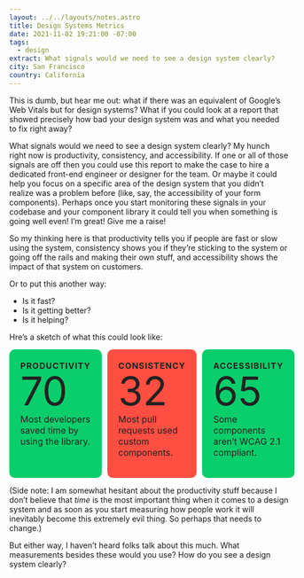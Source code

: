 ```yaml
---
layout: ../../layouts/notes.astro
title: Design Systems Metrics
date: 2021-11-02 19:21:00 -07:00
tags:
  - design
extract: What signals would we need to see a design system clearly?
city: San Francisco
country: California
---
```


<style lang="scss">


@media screen and (min-width: 767px) {
  .metrics {
    gap: 10px;
    display: flex;
  }
}

.metric-card {
  padding: 20px;
  background: var(--color-faded);
  border-radius: 10px;
  color: #222;

  @media screen and (min-width: 767px) {
    margin-top: 0;
    width: 33.3%;
  }

  &.good {
    background: rgb(9, 206, 107);
  }

  &.bad {
    background: rgb(255, 78, 66);
  }

  p {
    font-size: 16px;
    margin-top: 5px;
  }
}

.score {
  font-family: "Clarendon", var(--font-fallback);
  font-size: 72px;
  line-height: 1;
}

h3 {
  margin: 0;
  font-size: 15px;
  text-transform: uppercase;
  letter-spacing: 1px;
  padding: 0;
  margin-bottom: 0px;
}

p {
}
</style>

This is dumb, but hear me out: what if there was an equivalent of Google’s Web Vitals but for design systems? What if you could look at a report that showed precisely how bad your design system was and what you needed to fix right away?

What signals would we need to see a design system clearly? My hunch right now is productivity, consistency, and accessibility. If one or all of those signals are off then you could use this report to make the case to hire a dedicated front-end engineer or designer for the team. Or maybe it could help you focus on a specific area of the design system that you didn’t realize was a problem before (like, say, the accessibility of your form components). Perhaps once you start monitoring these signals in your codebase and your component library it could tell you when something is going well even! I’m great! Give me a raise!

So my thinking here is that productivity tells you if people are fast or slow using the system, consistency shows you if they’re sticking to the system or going off the rails and making their own stuff, and accessibility shows the impact of that system on customers.

Or to put this another way:

- Is it fast?
- Is it getting better?
- Is it helping?

Hre’s a sketch of what this could look like:

<div class="metrics">
  <div class="metric-card good">
    <h3>Productivity</h3>
    <span class="score">70</span>
    <p>Most developers saved time by using the library.</p>
  </div>

  <div class="metric-card bad">
    <h3>Consistency</h3>
    <span class="score">32</span>
    <p>Most pull requests used custom components.</p>
  </div>

  <div class="metric-card good">
    <h3>Accessibility</h3>
    <span class="score">65</span>
    <p>Some components aren’t WCAG 2.1 compliant.</p>
  </div>
</div>

(Side note: I am somewhat hesitant about the productivity stuff because I don’t believe that _time_ is the most important thing when it comes to a design system and as soon as you start measuring how people work it will inevitably become this extremely evil thing. So perhaps that needs to change.)

But either way, I haven’t heard folks talk about this much. What measurements besides these would you use? How do you see a design system clearly?

